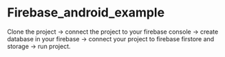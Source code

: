 # Firebase_android_example
Clone the project 
-> connect the project to your firebase console 
-> create database in your firebase
-> connect your project to firebase firstore and storage 
-> run project.
